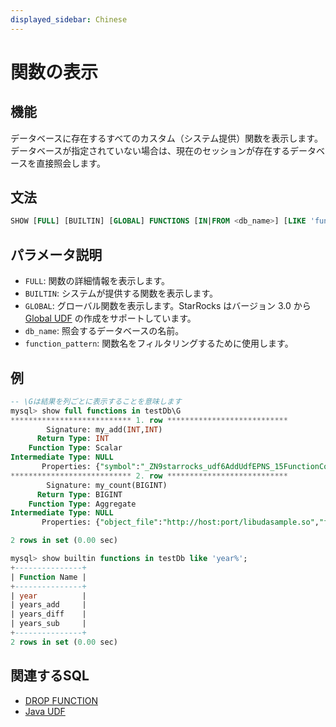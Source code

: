 ```yaml
---
displayed_sidebar: Chinese
---
```


# 関数の表示

## 機能

データベースに存在するすべてのカスタム（システム提供）関数を表示します。データベースが指定されていない場合は、現在のセッションが存在するデータベースを直接照会します。

## 文法

```sql
SHOW [FULL] [BUILTIN] [GLOBAL] FUNCTIONS [IN|FROM <db_name>] [LIKE 'function_pattern']
```

## パラメータ説明

* `FULL`: 関数の詳細情報を表示します。
* `BUILTIN`: システムが提供する関数を表示します。
* `GLOBAL`: グローバル関数を表示します。StarRocks はバージョン 3.0 から [Global UDF](../../sql-functions/JAVA_UDF.md) の作成をサポートしています。
* `db_name`: 照会するデータベースの名前。
* `function_pattern`: 関数名をフィルタリングするために使用します。

## 例

```sql
-- \Gは結果を列ごとに表示することを意味します
mysql> show full functions in testDb\G
*************************** 1. row ***************************
        Signature: my_add(INT,INT)
      Return Type: INT
    Function Type: Scalar
Intermediate Type: NULL
       Properties: {"symbol":"_ZN9starrocks_udf6AddUdfEPNS_15FunctionContextERKNS_6IntValES4_","object_file":"http://host:port/libudfsample.so","md5":"cfe7a362d10f3aaf6c49974ee0f1f878"}
*************************** 2. row ***************************
        Signature: my_count(BIGINT)
      Return Type: BIGINT
    Function Type: Aggregate
Intermediate Type: NULL
       Properties: {"object_file":"http://host:port/libudasample.so","finalize_fn":"_ZN9starrocks_udf13CountFinalizeEPNS_15FunctionContextERKNS_9BigIntValE","init_fn":"_ZN9starrocks_udf9CountInitEPNS_15FunctionContextEPNS_9BigIntValE","merge_fn":"_ZN9starrocks_udf10CountMergeEPNS_15FunctionContextERKNS_9BigIntValEPS2_","md5":"37d185f80f95569e2676da3d5b5b9d2f","update_fn":"_ZN9starrocks_udf11CountUpdateEPNS_15FunctionContextERKNS_6IntValEPNS_9BigIntValE"}

2 rows in set (0.00 sec)

mysql> show builtin functions in testDb like 'year%';
+---------------+
| Function Name |
+---------------+
| year          |
| years_add     |
| years_diff    |
| years_sub     |
+---------------+
2 rows in set (0.00 sec)
```

## 関連するSQL

* [DROP FUNCTION](./DROP_FUNCTION.md)
* [Java UDF](../../sql-functions/JAVA_UDF.md)
